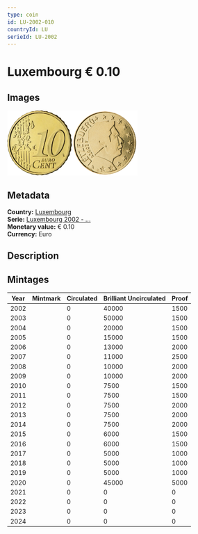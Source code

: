```yaml
---
type: coin
id: LU-2002-010
countryId: LU
serieId: LU-2002
---
```


# Luxembourg € 0.10

## Images

<img src="../../../Images/common-2002-010.webp" height="150" alt="Front image"><img src="Images/luxembourg-2002-010.webp" height="150" alt="Back image">

## Metadata

**Country:** [Luxembourg](../index.md)\
**Serie:** [Luxembourg 2002 - ...](index.md)\
**Monetary value:** € 0.10\
**Currency:** Euro

## Description

## Mintages

| Year | Mintmark | Circulated | Brilliant Uncirculated | Proof |
| ---- | -------- | ---------- | ---------------------- | ----- |
| 2002 |          | 0          | 40000                  | 1500  |
| 2003 |          | 0          | 50000                  | 1500  |
| 2004 |          | 0          | 20000                  | 1500  |
| 2005 |          | 0          | 15000                  | 1500  |
| 2006 |          | 0          | 13000                  | 2000  |
| 2007 |          | 0          | 11000                  | 2500  |
| 2008 |          | 0          | 10000                  | 2000  |
| 2009 |          | 0          | 10000                  | 2000  |
| 2010 |          | 0          | 7500                   | 1500  |
| 2011 |          | 0          | 7500                   | 1500  |
| 2012 |          | 0          | 7500                   | 2000  |
| 2013 |          | 0          | 7500                   | 2000  |
| 2014 |          | 0          | 7500                   | 2000  |
| 2015 |          | 0          | 6000                   | 1500  |
| 2016 |          | 0          | 6000                   | 1500  |
| 2017 |          | 0          | 5000                   | 1000  |
| 2018 |          | 0          | 5000                   | 1000  |
| 2019 |          | 0          | 5000                   | 1000  |
| 2020 |          | 0          | 45000                  | 5000  |
| 2021 |          | 0          | 0                      | 0     |
| 2022 |          | 0          | 0                      | 0     |
| 2023 |          | 0          | 0                      | 0     |
| 2024 |          | 0          | 0                      | 0     |
